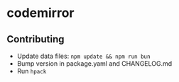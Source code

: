 # codemirror

## Contributing

- Update data files: `npm update && npm run bun`
- Bump version in package.yaml and CHANGELOG.md
- Run `hpack`
